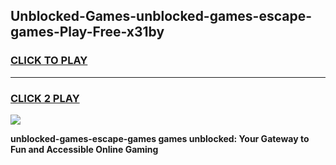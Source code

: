 
## Unblocked-Games-unblocked-games-escape-games-Play-Free-x31by
<h3>
<a href="https://premium76.site?title=unblocked-games-escape-games&ref=18A1">CLICK TO PLAY</a></h3>
<hr>

<h3>
<a href="https://premium76.site?title=unblocked-games-escape-games&ref=18A1">CLICK 2 PLAY</a>
  
</h3>

<a href="https://premium76.site?title=unblocked-games-escape-games&ref=18A1"><img src="https://clearcache.store/games.png"></a>


**unblocked-games-escape-games games unblocked: Your Gateway to Fun and Accessible Online Gaming**

